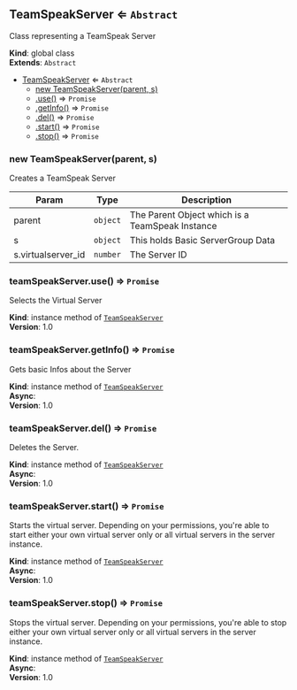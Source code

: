 <a name="TeamSpeakServer"></a>

## TeamSpeakServer ⇐ <code>Abstract</code>
Class representing a TeamSpeak Server

**Kind**: global class  
**Extends**: <code>Abstract</code>  

* [TeamSpeakServer](#TeamSpeakServer) ⇐ <code>Abstract</code>
    * [new TeamSpeakServer(parent, s)](#new_TeamSpeakServer_new)
    * [.use()](#TeamSpeakServer+use) ⇒ <code>Promise</code>
    * [.getInfo()](#TeamSpeakServer+getInfo) ⇒ <code>Promise</code>
    * [.del()](#TeamSpeakServer+del) ⇒ <code>Promise</code>
    * [.start()](#TeamSpeakServer+start) ⇒ <code>Promise</code>
    * [.stop()](#TeamSpeakServer+stop) ⇒ <code>Promise</code>

<a name="new_TeamSpeakServer_new"></a>

### new TeamSpeakServer(parent, s)
Creates a TeamSpeak Server


| Param | Type | Description |
| --- | --- | --- |
| parent | <code>object</code> | The Parent Object which is a TeamSpeak Instance |
| s | <code>object</code> | This holds Basic ServerGroup Data |
| s.virtualserver_id | <code>number</code> | The Server ID |

<a name="TeamSpeakServer+use"></a>

### teamSpeakServer.use() ⇒ <code>Promise</code>
Selects the Virtual Server

**Kind**: instance method of [<code>TeamSpeakServer</code>](#TeamSpeakServer)  
**Version**: 1.0  
<a name="TeamSpeakServer+getInfo"></a>

### teamSpeakServer.getInfo() ⇒ <code>Promise</code>
Gets basic Infos about the Server

**Kind**: instance method of [<code>TeamSpeakServer</code>](#TeamSpeakServer)  
**Async**:   
**Version**: 1.0  
<a name="TeamSpeakServer+del"></a>

### teamSpeakServer.del() ⇒ <code>Promise</code>
Deletes the Server.

**Kind**: instance method of [<code>TeamSpeakServer</code>](#TeamSpeakServer)  
**Async**:   
**Version**: 1.0  
<a name="TeamSpeakServer+start"></a>

### teamSpeakServer.start() ⇒ <code>Promise</code>
Starts the virtual server. Depending on your permissions, you're able to start either your own virtual server only or all virtual servers in the server instance.

**Kind**: instance method of [<code>TeamSpeakServer</code>](#TeamSpeakServer)  
**Async**:   
**Version**: 1.0  
<a name="TeamSpeakServer+stop"></a>

### teamSpeakServer.stop() ⇒ <code>Promise</code>
Stops the virtual server. Depending on your permissions, you're able to stop either your own virtual server only or all virtual servers in the server instance.

**Kind**: instance method of [<code>TeamSpeakServer</code>](#TeamSpeakServer)  
**Async**:   
**Version**: 1.0  
